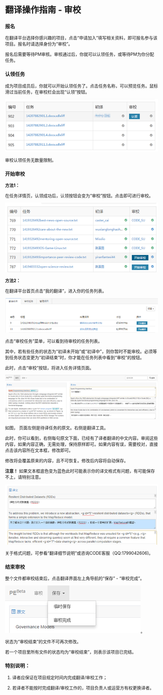 # 翻译操作指南 - 审校


### 报名

在翻译平台选择你感兴趣的项目，点击“申请加入”填写相关资料，即可报名参与该项目。报名时请选择身份为“审校”。

报名后需要等待PM审核。审核通过后，你就可以认领任务，或等待PM为你分配任务。

### 认领任务

成为项目成员后，你就可以开始认领任务了。点击任务名称，可以预览任务。鼠标滑过当前任务，在审校栏会出现“认领”按钮。

![](images/translate_5_3_11.jpg)

审校认领任务无数量限制。

### 开始审校

**方法1：**

在任务详情页，认领成功后，认领按钮会变为“审校”按钮。点击即可进行审校。

![](images/translate_5_3_12.jpg)


**方法2：**

在翻译平台首页点击“我的翻译”，进入你的任务列表。

![](images/translate_5_2_4.jpg)

点击“审校任务”菜单，可以看到待审校的任务列表。

其中，若有些任务的状态为“初译未开始”或“初译中”，则你暂时不能审校。必须等到任务状态变更为“初译结束”时，你才能在任务列表中看到“审校”的按钮。

此时，点击“审校”按钮，将进入任务详情页面。

![](images/translate_5_3_2.jpg)

如图， 页面左侧是待译任务的原文。右侧是翻译工具。

此时，你可以看到，右侧每句原文下面，已经有了译者翻译的中文内容。审阅这些内容，如果内容正确，无需处理，保持原样即可。如果内容有误，需要校对，直接点击该内容所在文本框，修改即可。

修改将会覆盖原来的内容，且不可恢复。修改后内容将自动保存。

**注意！** 如果文本框底色变为蓝色此时可能表示你的译文格式有问题，有可能保存不上，请特别注意。

![](images/translate_6_0_6.jpg)

关于格式问题，可参看“翻译细节说明”或咨询CODE客服（QQ:1799042606)。

### 结束审校

整个文件都审校结束后，点击翻译界面左上角导航的“保存” - “审校完成”。

![](images/translate_5_3_3.jpg)。

状态为“审校结束”的文件不可再次修改。

若一个项目里所有文件的状态均为“审校结束”，则表示该项目已完结。


### 特别说明：

1. 译者应保证在项目规定时间内完成翻译/审校工作；

2. 若译者不能按时完成翻译/审校工作的，项目负责人或运营方有权更换译者。
